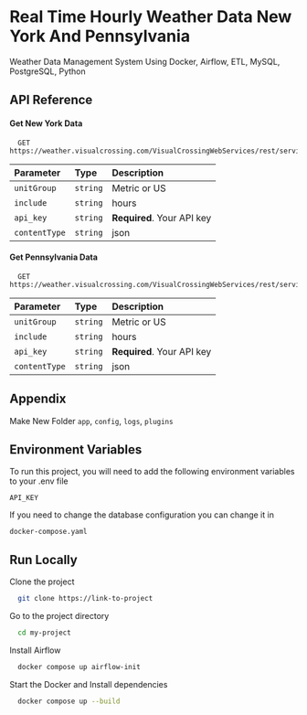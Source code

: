 
# Real Time Hourly Weather Data New York And Pennsylvania

Weather Data Management System Using Docker, Airflow, ETL, MySQL, PostgreSQL, Python




## API Reference

#### Get New York Data

```https
  GET https://weather.visualcrossing.com/VisualCrossingWebServices/rest/services/timeline/new%20york/today
```

| Parameter | Type     | Description                |
| :-------- | :------- | :------------------------- |
| `unitGroup` | `string` | Metric or US |
| `include` | `string` | hours |
| `api_key` | `string` | **Required**. Your API key |
| `contentType` | `string` | json |

#### Get Pennsylvania Data

```https
  GET https://weather.visualcrossing.com/VisualCrossingWebServices/rest/services/timeline/pennsylvania/today
```

| Parameter | Type     | Description                |
| :-------- | :------- | :------------------------- |
| `unitGroup` | `string` | Metric or US |
| `include` | `string` | hours |
| `api_key` | `string` | **Required**. Your API key |
| `contentType` | `string` | json |



## Appendix

Make New Folder `app`, `config`, `logs`, `plugins`


## Environment Variables

To run this project, you will need to add the following environment variables to your .env file

`API_KEY`

If you need to change the database configuration you can change it in 

`docker-compose.yaml`




## Run Locally

Clone the project

```bash
  git clone https://link-to-project
```

Go to the project directory

```bash
  cd my-project
```

Install Airflow

```bash
  docker compose up airflow-init
```

Start the Docker and Install dependencies

```bash
  docker compose up --build
```


